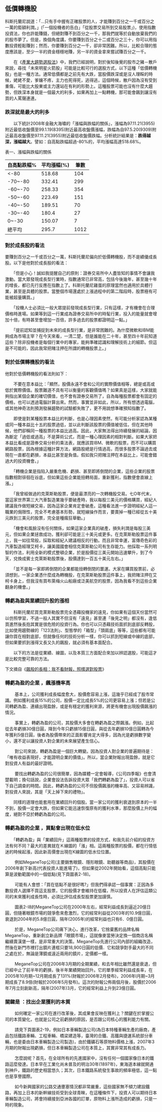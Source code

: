 ## 低價轉機股

科斯托蘭尼說道：「...只有手中握有正確股票的人，才能賺到百分之一千或百分之一萬的鉅額利潤。」(「一個投機者的告白」「從股票交易所到交易股票」)，使用指數投資法，你也許能賺錢，但絕對賺不到百分之一千，那我們就等於自動放棄我們的的股市夢了。但是，換個角度講，你要賺到百分之十二或百分之三十，你可以用指數投資輕鬆賺到；然而，你要賺到百分之一千，卻非常困難。所以，比較合理的態度應該是，至少一半的資金穩穩地賺，另一半的資金拿來嘗試賺百分之一千。

 

　　在《[產業大趨勢選股法](https://htm0606.pixnet.net/blog/post/405604843-18_產業波段投資法)》中，我們已經說明，對於後知後覺的股市之豬－散戶來說，尋找「未來明星火箭股」可能是比較可行的選股方式，以下這種「低價轉機股」也是一種方法。通常低價都是之前先有大跌，當股價跌深或是沒人理睬的時候，姥姥不愛，爹孃不疼，主力也死得死，逃得逃，這個時候，散戶因為沒有受到重傷，可能比大股東或主力還站在有利的形勢上。這種股票可能也沒有什麼大趨勢，但跌深本身就是一個最大的利多，如果再加上一點轉機，那可能會飆到讓沒有買的人罵聲連連。

### **跌深就是最大的利多**

 

　　以下統計2008年金融大海嘯的「漲幅與跌幅的關係」，漲幅為97.11.21(3955)附近最低收盤價至99.1.19(8395)附近最高收盤價漲幅，跌幅為自97.5.20(9309)附近最高收盤價至97.11.21(3955)附近最低收盤價跌幅。分析統計結果是：**跌得越深，漲幅越大**。譬如：自高點跌幅超過-80%的，平均漲幅高達518.68%。

 

表一、漲幅與跌幅的關係

| 自高點跌幅% | 平均漲幅(%) | 筆數 |
| ----------- | ----------- | ---- |
| <-80        | 518.68      | 104  |
| -70~-80     | 332.41      | 299  |
| -60~-70     | 258.33      | 354  |
| -50~-60     | 223.49      | 151  |
| -40~-50     | 189.51      | 70   |
| -30~-40     | 180.4       | 27   |
| 0~-30       | 150.07      | 7    |
| 總平均      | 295.7       | 1012 |

### **對於成長股的看法**

要賺到百分之一千或百分之一萬，科斯托蘭尼偏向於低價轉機股，而不是績優成長股。以下是他對於成長股的看法：

　　「但是小心！誠如我提醒自己的原則：證券交易所中人盡皆知的事情不會讓我激動。當大眾發現成長型行業時，指數通常已非常高，包括今後幾年，甚至幾十年的增長，都已先行反應在指數上了。科斯托蘭尼雞蛋的原理當然也適用於具體行業，甚至是具體的股票。當整個市場還處於上漲過程中的第二階段時，股票極有可能被超量購買。」

 

　　「投機人士必須比一般大眾提前發現成長型行業，只有這樣，才有機會在合理價格時進場。如果等到這一行業成為證券交易所中的時髦行業，投入的能量就會增加十倍，有時甚至會增加一百倍，許多過去的股票都證明這一點。」

 

　　「提前認知並捕捉到未來的成長型行業，是非常困難的。為什麼微軟和IBM能夠成為市場主宰？在今天來看，一清二楚，但是誰能在二十年，甚至四十年前知道這些？除非投機者是每個行業中的專家，能夠準確認識和理解技術上的細節。但這是不可能的，因此我常把賭注押在所謂的轉機股票上。」 

### **對於低價轉機股的看法**　　

他對於低價轉機股的看法則如下： 

　　不要在意本益比：「顯然，股價永遠不會和公司的實際價值相等，總是或高或低於實際價值。股票難道不具有可以衡量的客觀價值嗎？如果真是這樣，大家就能夠指出某個企業的確切價值，也不會有證券交易所了，自為每種股票都會有固定的價格，也可以透過電腦計算出來。然而，事實並非如此，所以，所有想透過電腦，或其他神奇法則預測發展趨勢的試驗都失敗了，更不用說想準確預知指數了。

 

　　即使是對某種股票本益比的判斷，也是心理因素使然，有可能分析家認為某種或同一種本益比十五的股票過低，並以此判斷該股票的價值被低估，但在其他時候，他們卻稱同一種股票的本益比過高。因此，大家無法得出持續發展的結論，因為斷定「過低或過高」不是算術公式，而是一種心理因素的相對判斷。如果大家把本益比看成是證券交易分析的乘法表，就應該買IBM、微軟的股票，而不可以購買網路股票，因為根據這種計算方法，網路股總是行情過高，而很多股票不論過去或現在一直都在虧損，本益比甚至是負值。假如我只把賭注押在本益比上，可能會錯過大的投資機會。」

 

　　「轉機企業是指陷入嚴重危機、虧損、甚至即將倒閉的企業，這些企業的股票指數相對徘徊在谷底，但如果這些企業能扭轉局面，重新獲利，指數便會直線上漲。」

 

　　「我曾經做過的克萊斯勒股票，便是最漂亮的一次轉機股交易。七O年代末，當這家世界第三大汽車製造業幾乎要破產時，我以每股三美元的價格購買，經紀人建議我作做短線交易，因為這家企業肯定會破產。這種看法進一步證明經紀人這一職業的侷限性，完全不考慮基本形勢，就短線操作而言，要賣掉一種已經從五十美元跌到三美元的股票，完全是種瘋狂舉動。」

 

　　「機會和風臉沒有任何關係，如果這家企業真的破產，損失利潤是每股三美元，但如果企業拯救成功，獲利卻可能是三十美元或更多。在克萊斯勒股票這件事上，我一如往常般，採取和經紀人建議相反的行動。而且非常幸運，富傳奇色彩的汽車製造經理艾柯卡，讓美國國會相信克萊斯勒公司有生存能力。他採取一系列明智的作法，利用全新的模式整頓企業，於是股價從三美元開始迅速攀升，到了今天，兌換成賓士克萊斯勒股票後，股價達到一百五十美元左右。」

 

　　「並不是每一家即將倒閉的企業都能扭轉倒閉的噩運。大家在購買股票前，必須想到，一家企業憑什麼成為轉機股，在克萊斯勒股票這件事上，我把賭注押在艾柯卡身上，但我沒有買布萊梅火山船廠或泛美航空的股票，因為我看不到這些企業翻身的機會。」

### **轉虧為盈與業績回升股的漲相**

 

　　科斯托蘭尼買克萊斯勒股票完全憑藉投機家的遠見，你如果有這個天份當然可以仿照學習，不過一般人其實不但沒有「遠見」甚至連「後見之明」都沒有，逢低買進然後長抱其實是很危險的投資行為。你也可以只憑藉技術面抓到底部反轉股，比如使用趨勢線的「123法則」、型態學的「箱型」「頭肩底」等等，這些都有可能讓你買在相對底部，但就像任何的技術分析一樣，你可以抓到短線或中線的底部，但如果要抓到漲得又長又久的飆股，就必須有基本面配合。 

　　以下的方法是從業績、線圖，以及本質三方面配合來加以辨認選股，可能這才是比較完整可靠的方法。



下文摘自《[飆股的長相：我不看財報，照樣選對股票](http://www.books.com.tw/products/0010624273)》

### **轉虧為盈的企業 ，飆漲機率高**

 

　　 基本上，公司獲利成長幅度愈大，股價愈容易上漲，這幾乎已經成了股市常識。例如獲利成長15%的公司，股價一定比成長5%的公司更容易上漲；但若是公司轉虧為盈、連續出現盈餘，或是有穩定的獲利來源，將更有機會出現股價飆漲的情況。

 

　　 事實上，轉虧為盈的公司，其股價大多會在轉虧為盈之際飆漲。例如，比起從去年虧損30億日圓，降到今年只虧損15億日圓，與從去年虧損10億日圓轉為今年獲利5億日圓，後者為股價帶來的正面影響肯定大得多，因為光是虧損數字變小，還不足以讓投資人對企業的未來展望產生信心。

 

　　 對公司來說，轉虧為盈是一個巨大轉變。因為投資人對企業的普遍期待是：「唯有收益表現好，才能證明企業的價值」。所以，當企業財報出現盈餘，就是它對投資人有益的最好證明。

 

　　 要找出轉虧為盈的公司很簡單，因為媒體一定會報導，《公司四季報》也會清楚載明；換句話說，企業會設法告訴投資大眾「我們轉虧為盈了」，投資人可以省下自己調查的時間。因此，轉虧為盈的公司不但股價飆漲的機率高、又容易辨識，對投資人來說，其是「天上掉下來的禮物」。

 

　　同樣的道理也能套用在業績回升的個股。當一家公司的獲利衰退到原本的一半不到，股價一定會大跌，但如果它能迅速恢復原有的獲利水準，那麼股價上升的幅度，絕對不亞於轉虧為盈的公司。

### **轉虧為盈的企業 ，買點會出現在低水位**

 

　　「轉虧為盈」與「業績回升」這兩種股票的投資方式，和我先前介紹的投資方法有何不同？最大的差異就在Ｋ線圖的「漲」相。這兩種股票的股價，都在行情低迷的時候起漲，因此新高價會出現在K線圖的低水位位置。

 

　　 例如MeganeTop公司(主要銷售眼鏡、隱形眼鏡、助聽器等商品)，其股價在2006年創下新高(代表投資人能進場了)，但如果從2002年開始看，這個高點只能算是波動範圍中的一個低點(見下頁圖表2-18)。 

　　 可能有人會想：「買在低點不是很好嗎?」但我們得承認一個事實：正因為多數投資人選擇不買這支股票，它的股價才會維持在低檔，所以投資人在評估這類公司的末來獲利成長性時，必須比評估成長型股票更加謹慎。

 

　　 圖表2-I8的MeganeTop公司在2000年左右，經常利益成長到逼近20億日圓，但隨著眼鏡市場的競爭愈來愈激烈，它的經常利益從2003年的10.9億日圓，衰退到2004年的5.8億日圓，隔年(2005年)的經常利益也只有6．0億日圓。

 

　　 於是，MeganeTop公司痛下決心，進行改革，它捨棄舊的品牌名稱MeganeTop，重新創立新品牌「眼鏡市場」，這就像麥當勞決定換一個商店名稱繼續賣漢堡一樣，是非常重大的決策。MeganeTop先進行公司內部的組織改造，然後在新門市裡打出鏡片連框只要18,900日圓的低價．它和競爭對手最大的不同之處在於，無論是薄鏡或遠近兩用的鏡片，定價都一樣。

 

　　 MeganeTop公司在2006年3月期的全期業績，和去年相比雖然還是衰退，但已經中止了前半年的虧損，後半年業績開始回升。它的單季經常利益成長率，在2005年10月期~12月期成長了131%(財報於2006年2月發布)，2006年I月期~3月期成長了8.9倍(財報於2006年5月發布)。這次的財報公佈兩個月後，股價於2006年7月立刻創新高，隔年(2007年)3月，它的經常利益上升到23億日圓。

### **關鍵是 ：找出企業獲利的本質**

 

　　 如何確定一家公司在進行改革後，其成果會反映在獲利上？關鍵在於掌握公司的本質變化，也就是公司之前虧損的原因，是否跟公司核心的獲利能力有關。

 

　　 請見下頁圖表2-19，例如日本車輛製造公司(為日本特種車輛生產的廠商，產品包括鐵路車輛、工程車輛、橋梁建造等，臺灣的合鐵、高鐵與捷運系統部分車輛，也是委由日本車輛製造公司製造)，由於鐵礦石等原物料價格上漲，2007年3月期的財報出現虧損，但日本車輛製造公司在本質上，其實非常其有成長力。

 

　　 怎麼說呢？首先，在全球所有的先進國家中，沒有任何一個國家像日本的鐵路這麼發達。日本早在工業化尚未普及的明治30年(1897年)，東海道本線就開通到神戶，鐵路的歷史相當悠久；其次，日本鐵路系統發生事故的頻率極低，這一點也是享譽國際。

 

　　 如今新興國家的公路交通壅塞情況都非常嚴重，這些國家無不傾力建設鐵路，再加上日本的新幹線技術受到全球青睞，在這種條件下，投資人可以期待日本車輛製造公司，將會持續接到亞洲各國的訂單，原物料上漲所造成的虧損，只是一時的現象。